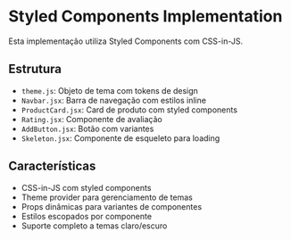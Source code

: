 # Styled Components Implementation

Esta implementação utiliza Styled Components com CSS-in-JS.

## Estrutura

- `theme.js`: Objeto de tema com tokens de design
- `Navbar.jsx`: Barra de navegação com estilos inline
- `ProductCard.jsx`: Card de produto com styled components
- `Rating.jsx`: Componente de avaliação
- `AddButton.jsx`: Botão com variantes
- `Skeleton.jsx`: Componente de esqueleto para loading

## Características

- CSS-in-JS com styled components
- Theme provider para gerenciamento de temas
- Props dinâmicas para variantes de componentes
- Estilos escopados por componente
- Suporte completo a temas claro/escuro
